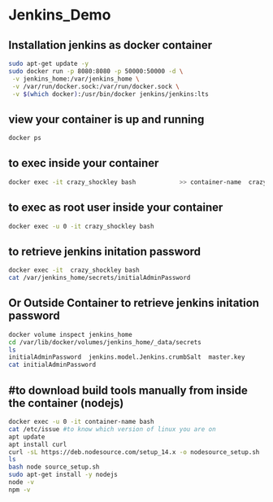 # Jenkins_Demo

## Installation jenkins as docker container
``` bash
sudo apt-get update -y
sudo docker run -p 8080:8080 -p 50000:50000 -d \
 -v jenkins_home:/var/jenkins_home \
 -v /var/run/docker.sock:/var/run/docker.sock \
 -v $(which docker):/usr/bin/docker jenkins/jenkins:lts
```

## view your container is up and running
``` bash
docker ps
```

## to exec inside your container
``` bash
docker exec -it crazy_shockley bash            >> container-name  crazy_shockley
```

## to exec as root user inside your container
``` bash
docker exec -u 0 -it crazy_shockley bash
```
## to retrieve jenkins initation password 
``` bash
docker exec -it  crazy_shockley bash 
cat /var/jenkins_home/secrets/initialAdminPassword 
```

## Or Outside Container  to retrieve jenkins initation password 
``` bash
docker volume inspect jenkins_home
cd /var/lib/docker/volumes/jenkins_home/_data/secrets
ls
initialAdminPassword  jenkins.model.Jenkins.crumbSalt  master.key
cat initialAdminPassword
```

## #to download build tools manually from inside the container (nodejs)
``` bash
docker exec -u 0 -it container-name bash 
cat /etc/issue #to know which version of linux you are on 
apt update 
apt install curl 
curl -sL https://deb.nodesource.com/setup_14.x -o nodesource_setup.sh
ls
bash node source_setup.sh
sudo apt-get install -y nodejs
node -v 
npm -v 
```
